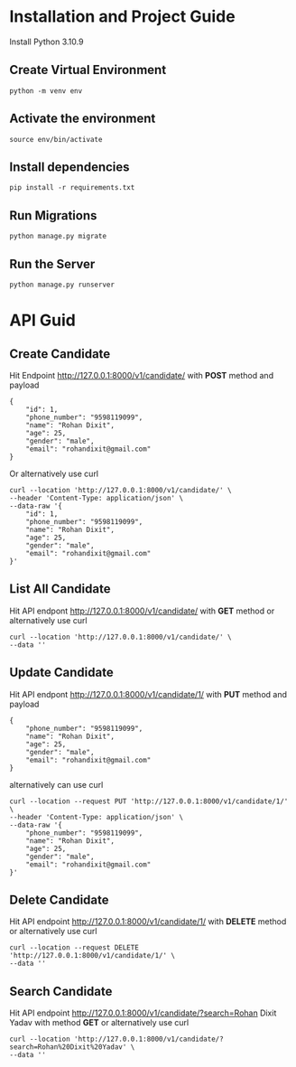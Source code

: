 # Installation and Project Guide

Install Python 3.10.9

## Create Virtual Environment
```
python -m venv env
```

## Activate the environment
```
source env/bin/activate
```

## Install dependencies
```
pip install -r requirements.txt
```

## Run Migrations
```
python manage.py migrate
```

## Run the Server
```
python manage.py runserver
```

# API Guid

## Create Candidate
Hit Endpoint http://127.0.0.1:8000/v1/candidate/ with **POST** method and payload
```
{
    "id": 1,
    "phone_number": "9598119099",
    "name": "Rohan Dixit",
    "age": 25,
    "gender": "male",
    "email": "rohandixit@gmail.com"
}
```
Or alternatively use curl
```
curl --location 'http://127.0.0.1:8000/v1/candidate/' \
--header 'Content-Type: application/json' \
--data-raw '{
    "id": 1,
    "phone_number": "9598119099",
    "name": "Rohan Dixit",
    "age": 25,
    "gender": "male",
    "email": "rohandixit@gmail.com"
}'
```
## List All Candidate
Hit API endpont http://127.0.0.1:8000/v1/candidate/ with **GET** method
or alternatively use curl
```
curl --location 'http://127.0.0.1:8000/v1/candidate/' \
--data ''
```
## Update Candidate
Hit API endpont http://127.0.0.1:8000/v1/candidate/1/ with **PUT** method and payload
```
{
    "phone_number": "9598119099",
    "name": "Rohan Dixit",
    "age": 25,
    "gender": "male",
    "email": "rohandixit@gmail.com"
}
```
alternatively can use curl
```
curl --location --request PUT 'http://127.0.0.1:8000/v1/candidate/1/' \
--header 'Content-Type: application/json' \
--data-raw '{
    "phone_number": "9598119099",
    "name": "Rohan Dixit",
    "age": 25,
    "gender": "male",
    "email": "rohandixit@gmail.com"
}'
```
## Delete Candidate
Hit API endpoint http://127.0.0.1:8000/v1/candidate/1/ with **DELETE** method
or alternatively use curl
```
curl --location --request DELETE 'http://127.0.0.1:8000/v1/candidate/1/' \
--data ''
```
## Search Candidate
Hit API endpoint http://127.0.0.1:8000/v1/candidate/?search=Rohan Dixit Yadav with method **GET**
or alternatively use curl
```
curl --location 'http://127.0.0.1:8000/v1/candidate/?search=Rohan%20Dixit%20Yadav' \
--data ''
```